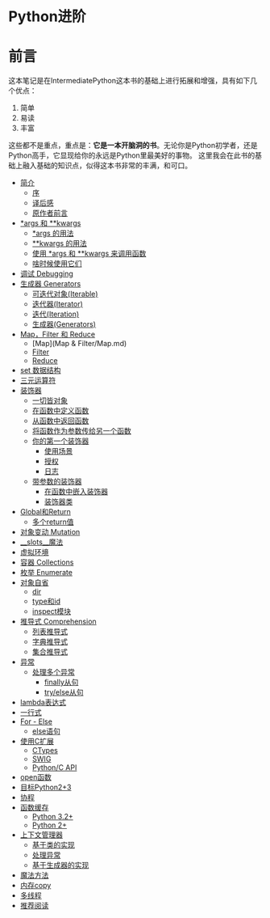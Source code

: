 Python进阶 
=======



# 前言


这本笔记是在IntermediatePython这本书的基础上进行拓展和增强，具有如下几个优点：

1. 简单
2. 易读
3. 丰富

这些都不是重点，重点是：**它是一本开脑洞的书**。无论你是Python初学者，还是Python高手，它显现给你的永远是Python里最美好的事物。
这里我会在此书的基础上融入基础的知识点，似得这本书非常的丰满，和可口。



* [简介](README.md)
   * [序](Introduction.md)
   * [译后感](translator.md)
   * [原作者前言](author.md)
* [*args 和 **kwargs](args_kwargs/README.md)
   * [*args 的用法](args_kwargs/Usage_args.md)
   * [**kwargs 的用法](args_kwargs/Usage_kwargs.md)
   * [使用 *args 和 **kwargs 来调用函数](args_kwargs/Using_args_and_kwargs_to_call_function.md)
   * [啥时候使用它们](args_kwargs/When_to_use.md)
* [调试 Debugging](Debugging/README.md)
* [生成器 Generators](Generators/README.md)
   * [可迭代对象(Iterable)](Generators/Iterable.md)
   * [迭代器(Iterator)](Generators/Iterator.md)
   * [迭代(Iteration)](Generators/Iteration.md)
   * [生成器(Generators)](Generators/Generators.md)
* [Map，Filter 和 Reduce](MapFilter/README.md)
   * [Map](Map & Filter/Map.md)
   * [Filter](MapFilter/Filter.md)
   * [Reduce](MapFilter/Reduce.md)
* [set 数据结构](set_data_structure/set_data_structure.md)
* [三元运算符](ternary_operators/ternary_operators.md)
* [装饰器](decorators/README.md)
   * [一切皆对象](decorators/everything_is_object.md)
   * [在函数中定义函数](decorators/def_func_in_func.md)
   * [从函数中返回函数](decorators/return_func_in_func.md)
   * [将函数作为参数传给另一个函数](decorators/func_as_argument.md)
   * [你的第一个装饰器](decorators/your_first_decorator.md)
       * [使用场景](decorators/use_cases.md)
       * [授权](decorators/auth.md)
       * [日志](decorators/logging.md)
   * [带参数的装饰器](decorators/deco_with_args.md)
       * [在函数中嵌入装饰器](decorators/nest_deco_in_func.md)
       * [装饰器类](decorators/deco_class.md)
* [Global和Return](global_return/README.md)
   * [多个return值](global_return/multiple_return_values.md)
* [对象变动 Mutation](Mutation/README.md)
* [__slots__魔法](slots_magic/README.md)
* [虚拟环境](virtual_environment/virtual_environment.md)
* [容器 Collections](collections/collections.md)
* [枚举 Enumerate](Enumerate/Enumerate.md)
* [对象自省](introspection/README.md)
   * [dir](introspection/dir.md)
   * [type和id](introspection/type_and_id.md)
   * [inspect模块](introspection/inspect.md)
* [推导式 Comprehension](Comprehensions/README.md)
   * [列表推导式](Comprehensions/list-comprehensions.md)
   * [字典推导式](Comprehensions/dict-comprehensions.md)
   * [集合推导式](Comprehensions/set-comprehensions.md)
* [异常](exception/README.md)
   * [处理多个异常](exception/multiple_exception.md)
       * [finally从句](exception/finally_clause.md)
       * [try/else从句](exception/try_else_clause.md)
* [lambda表达式](Lambdas/README.md)
* [一行式](Onelines/README.md)
* [For - Else](for_else/README.md)
   * [else语句](for_else/else_clause.md)
* [使用C扩展](c_extensions/README.md)
   * [CTypes](c_extensions/ctypes.md)
   * [SWIG](c_extensions/swig.md)
   * [Python/C API](c_extensions/python_c_api.md)
* [open函数](open_func/open_func.md)
* [目标Python2+3](TargetingPython2+3/README.md)
* [协程](Coroutines/README.md)
* [函数缓存](func_caching/README.md)
   * [Python 3.2+](func_caching/python_32.md)
   * [Python 2+](func_caching/python_2.md)
* [上下文管理器](context_managers/README.md)
   * [基于类的实现](context_managers/implement_as_class.md)
   * [处理异常](context_managers/handle_exception.md)
   * [基于生成器的实现](context_managers/implement_as_generator.md)
* [魔法方法](magic/REAME.md)
* [内存copy](deep_copy/README.md)
* [多线程](thread_multi/README.md)
* [推荐阅读](seealso.md)


